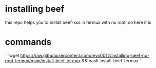 # installing beef

this repo helps you to install beef-xss in termux with no root, so here it is

# commands
```wget https://raw.githubusercontent.com/revx0012/installing-beef-no-root-termux/main/install-beef-termux && bash install-beef-termux``
